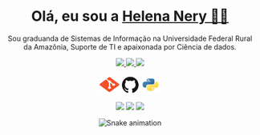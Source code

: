 <div>
  
  <h1 align="center">
    Olá, eu sou a 
    <a href="https://www.linkedin.com/in/helenanery/">Helena Nery 👩‍💻</a>
  </h1>
  
  <p align="center">
    Sou graduanda de Sistemas de Informação na Universidade Federal Rural da Amazônia, Suporte de TI e apaixonada por Ciência de dados.
    
  </p>
  
</div>

<div align="center">
  <a href="https://github.com/helenanery">
    <img height="150em" src="https://github-readme-stats.vercel.app/api?username=helenanery&count_private=true&include_all_commits=true&show_icons=true&theme=dracula&hide_border=false&show_owner=true"/>
    <img height="150em" src="https://github-readme-stats.vercel.app/api/top-langs/?username=helenanery&theme=dracula&hide_border=false&&layout=compact"/>
     <img height="150em" src="https://github-readme-stats.vercel.app/api/top-langs/?username=helenanery&theme=dracula&hide_border=false&&layout=compact](https://www.google.com/url?sa=i&url=https%3A%2F%2Fwww.pngwing.com%2Fpt%2Fsearch%3Fq%3Dmysql%2BLogo&psig=AOvVaw3BUiBo6Pb7pGveJNz9CD2F&ust=1732277763764000&source=images&cd=vfe&opi=89978449&ved=0CBQQjRxqFwoTCMDnndiz7YkDFQAAAAAdAAAAABAE)"/>
  </a>
</div>

<div align="center" valign="top"><br>
  <img align="center" alt="git" height="30" width="40" src="https://raw.githubusercontent.com/devicons/devicon/master/icons/git/git-original.svg">
  <img align="center" alt="github" height="35" width="35"
src="https://raw.githubusercontent.com/devicons/devicon/master/icons/github/github-original.svg">
  <img align="center" alt="linux" height="30" width="40" src="https://raw.githubusercontent.com/devicons/devicon/master/icons/python/python-original.svg">
</div><br>

<div align="center">
  <a href="https://www.instagram.com/helenanery/" target="_blank"><img src="https://img.shields.io/badge/-Instagram-%23E4405F?style=for-the-badge&logo=instagram&logoColor=white" target="_blank"></a>
  <a href="https://www.linkedin.com/in/helenanery/" target="_blank"><img src="https://img.shields.io/badge/-LinkedIn-%230077B5?style=for-the-badge&logo=linkedin&logoColor=white" target="_blank"></a> 
  <a href="mailto:lucianefnery@gmail.com"><img src="https://img.shields.io/badge/-Gmail-%23333?style=for-the-badge&logo=gmail&logoColor=white" target="_blank"></a>
</div>

<div align="center">

  ![Snake animation](https://github.com/danielbped/danielbped/blob/output/github-contribution-grid-snake.svg)
  
